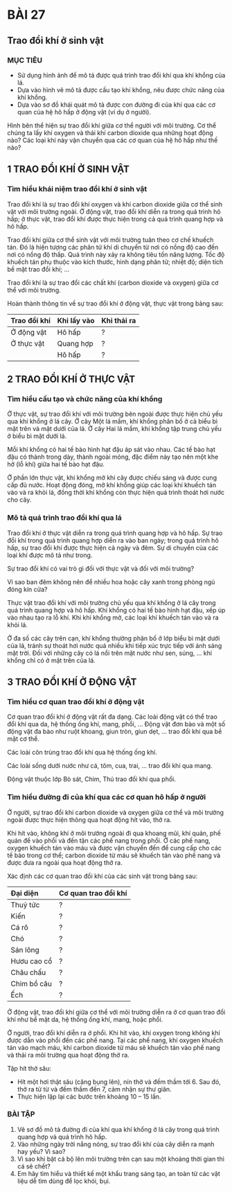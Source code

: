 # BÀI 27

## Trao đổi khí ở sinh vật

### MỤC TIÊU
*   Sử dụng hình ảnh để mô tả được quá trình trao đổi khí qua khí khổng của lá.
*   Dựa vào hình vẽ mô tả được cấu tạo khí khổng, nêu được chức năng của khí khổng.
*   Dựa vào sơ đồ khái quát mô tả được con đường đi của khí qua các cơ quan của hệ hô hấp ở động vật (ví dụ ở người).

Hình bên thể hiện sự trao đổi khí giữa cơ thể người với môi trường. Cơ thể chúng ta lấy khí oxygen và thải khí carbon dioxide qua những hoạt động nào? Các loại khí này vận chuyển qua các cơ quan của hệ hô hấp như thế nào?

## 1 TRAO ĐỔI KHÍ Ở SINH VẬT

### Tìm hiểu khái niệm trao đổi khí ở sinh vật

Trao đổi khí là sự trao đổi khí oxygen và khí carbon dioxide giữa cơ thể sinh vật với môi trường ngoài. Ở động vật, trao đổi khí diễn ra trong quá trình hô hấp; ở thực vật, trao đổi khí được thực hiện trong cả quá trình quang hợp và hô hấp.

Trao đổi khí giữa cơ thể sinh vật với môi trường tuân theo cơ chế khuếch tán. Đó là hiện tượng các phân tử khí di chuyển từ nơi có nồng độ cao đến nơi có nồng độ thấp. Quá trình này xảy ra không tiêu tốn năng lượng. Tốc độ khuếch tán phụ thuộc vào kích thước, hình dạng phân tử; nhiệt độ; diện tích bề mặt trao đổi khí; ...

Trao đổi khí là sự trao đổi các chất khí (carbon dioxide và oxygen) giữa cơ thể với môi trường.

Hoàn thành thông tin về sự trao đổi khí ở động vật, thực vật trong bảng sau:

| Trao đổi khí | Khi lấy vào | Khi thải ra |
| :----------- | :---------- | :---------- |
| Ở động vật   | Hô hấp     | ?           | ?           |
| Ở thực vật   | Quang hợp  | ?           | ?           |
|              | Hô hấp     | ?           | ?           |

## 2 TRAO ĐỔI KHÍ Ở THỰC VẬT

### Tìm hiểu cấu tạo và chức năng của khí khổng

Ở thực vật, sự trao đổi khí với môi trường bên ngoài được thực hiện chủ yếu qua khí khổng ở lá cây. Ở cây Một lá mầm, khí khổng phân bố ở cả biểu bì mặt trên và mặt dưới của lá. Ở cây Hai lá mầm, khí khổng tập trung chủ yếu ở biểu bì mặt dưới lá.

Mỗi khí khổng có hai tế bào hình hạt đậu áp sát vào nhau. Các tế bào hạt đậu có thành trong dày, thành ngoài mỏng, đặc điểm này tạo nên một khe hở (lỗ khí) giữa hai tế bào hạt đậu.

Ở phần lớn thực vật, khí khổng mở khi cây được chiếu sáng và được cung cấp đủ nước. Hoạt động đóng, mở khí khổng giúp các loại khí khuếch tán vào và ra khỏi lá, đồng thời khí khổng còn thực hiện quá trình thoát hơi nước cho cây.

### Mô tả quá trình trao đổi khí qua lá

Trao đổi khí ở thực vật diễn ra trong quá trình quang hợp và hô hấp. Sự trao đổi khí trong quá trình quang hợp diễn ra vào ban ngày; trong quá trình hô hấp, sự trao đổi khí được thực hiện cả ngày và đêm. Sự di chuyển của các loại khí được mô tả như trong.

Sự trao đổi khí có vai trò gì đối với thực vật và đối với môi trường?

Vì sao ban đêm không nên để nhiều hoa hoặc cây xanh trong phòng ngủ đóng kín cửa?

Thực vật trao đổi khí với môi trường chủ yếu qua khí khổng ở lá cây trong quá trình quang hợp và hô hấp.
Khí khổng có hai tế bào hình hạt đậu, xếp úp vào nhau tạo ra lỗ khí. Khi khí khổng mở, các loại khí khuếch tán vào và ra khỏi lá.

Ở đa số các cây trên cạn, khí khổng thường phân bố ở lớp biểu bì mặt dưới của lá, tránh sự thoát hơi nước quá nhiều khi tiếp xúc trực tiếp với ánh sáng mặt trời. Đối với những cây có lá nổi trên mặt nước như sen, súng, ... khí khổng chỉ có ở mặt trên của lá.

## 3 TRAO ĐỔI KHÍ Ở ĐỘNG VẬT

### Tìm hiểu cơ quan trao đổi khí ở động vật

Cơ quan trao đổi khí ở động vật rất đa dạng. Các loài động vật có thể trao đổi khí qua da, hệ thống ống khí, mang, phổi, ...
Động vật đơn bào và một số động vật đa bào như ruột khoang, giun tròn, giun dẹt, ... trao đổi khí qua bề mặt cơ thể.

Các loài côn trùng trao đổi khí qua hệ thống ống khí.

Các loài sống dưới nước như cá, tôm, cua, trai, ... trao đổi khí qua mang.

Động vật thuộc lớp Bò sát, Chim, Thú trao đổi khí qua phổi.

### Tìm hiểu đường đi của khí qua các cơ quan hô hấp ở người

Ở người, sự trao đổi khí carbon dioxide và oxygen giữa cơ thể và môi trường ngoài được thực hiện thông qua hoạt động hít vào, thở ra.

Khi hít vào, không khí ở môi trường ngoài đi qua khoang mũi, khí quản, phế quản để vào phổi và đến tận các phế nang trong phổi. Ở các phế nang, oxygen khuếch tán vào máu và được vận chuyển đến để cung cấp cho các tế bào trong cơ thể; carbon dioxide từ máu sẽ khuếch tán vào phế nang và được đưa ra ngoài qua hoạt động thở ra.

Xác định các cơ quan trao đổi khí của các sinh vật trong bảng sau:

| Đại diện  | Cơ quan trao đổi khí |
| :-------- | :------------------- |
| Thuỷ tức  | ?                    |
| Kiến      | ?                    |
| Cá rô     | ?                    |
| Chó       | ?                    |
| Sán lông  | ?                    |
| Hươu cao cổ | ?                    |
| Châu chấu | ?                    |
| Chim bồ câu | ?                    |
| Ếch       | ?                    |

Ở động vật, trao đổi khí giữa cơ thể với môi trường diễn ra ở cơ quan trao đổi khí như bề mặt da, hệ thống ống khí, mang, hoặc phổi.

Ở người, trao đổi khí diễn ra ở phổi. Khi hít vào, khí oxygen trong không khí được dẫn vào phổi đến các phế nang. Tại các phế nang, khí oxygen khuếch tán vào mạch máu, khí carbon dioxide từ máu sẽ khuếch tán vào phế nang và thải ra môi trường qua hoạt động thở ra.

Tập hít thở sâu:
*   Hít một hơi thật sâu (căng bụng lên), nín thở và đếm thầm tới 6. Sau đó, thở ra từ từ và đếm thầm đến 7, cảm nhận sự thư giãn.
*   Thực hiện lặp lại các bước trên khoảng 10 – 15 lần.

### BÀI TẬP

1.  Vẽ sơ đồ mô tả đường đi của khí qua khí khổng ở lá cây trong quá trình quang hợp và quá trình hô hấp.
2.  Vào những ngày trời nắng nóng, sự trao đổi khí của cây diễn ra mạnh hay yếu? Vì sao?
3.  Vì sao khi bật cả bộ lên môi trường trên cạn sau một khoảng thời gian thì cá sẽ chết?
4.  Em hãy tìm hiểu và thiết kế một khẩu trang sáng tạo, an toàn từ các vật liệu dễ tìm dùng để lọc khói, bụi.
